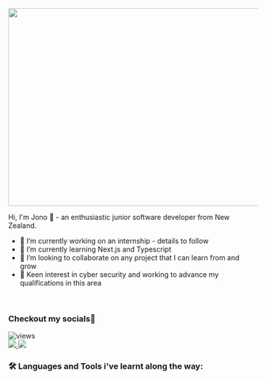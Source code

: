 <div id = "header" align = "left">
<img src ="https://gist.github.com/brettlangdon/85942af486eb79118467/raw/2a7409cd3c26a90b2e82bdc40dc7db18b92b3517/2cNB7Li.jpg" width = "700" height = "400"/>  
</div>

Hi, I'm Jono 👋 - an enthusiastic junior software developer from New Zealand.
- 🔭 I’m currently working on an internship - details to follow
- 🌱 I’m currently learning Next.js and Typescript
- 👯 I’m looking to collaborate on any project that I can learn from and grow
- 🔏 Keen interest in cyber security and working to advance my qualifications in this area
<br/>

<h3>Checkout my socials👀</h3>
<img src="https://komarev.com/ghpvc/?username=JonoPadoa&style=flat-square&color=blue" alt="views"/>
<div id="badges">
<a href="https://www.linkedin.com/in/jonathan-padoa-5778a696/">  
<img src="https://img.shields.io/badge/LinkedIn-blue?logo=linkedin&logoColor=white&style=for-the-badge"/>
</a>
<a href="https://twitter.com/">  
<img src="https://img.shields.io/badge/Twitter-blue?style=for-the-badge&logo=twitter&logoColor=white"/>
  </a>
</div>

### :hammer_and_wrench: Languages and Tools i've learnt along the way:



<!--


